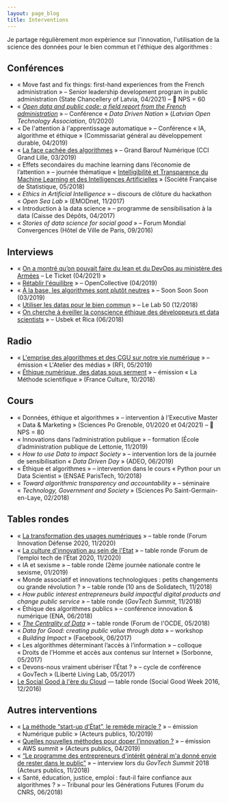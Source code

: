 ```yaml
---
layout: page_blog
title: Interventions
---
```


Je partage régulièrement mon expérience sur l'innovation, l'utilisation de la science des données pour le bien commun et l'éthique des algorithmes :

## Conférences

* « Move fast and fix things: first-hand experiences from the French administration » – Senior leadership development program in public administration (State Chancellery of Latvia, 04/2021) – 🎯 NPS = 60
* « _[Open data and public code: a field report from the French administration](https://youtu.be/zkEDvjen_Kw?t=5288)_ » – Conférence « _Data Driven Nation_ » (_Latvian Open Technology Association_, 01/2020)
* « De l'attention à l'apprentissage automatique » – Conférence « IA, algorithme et éthique » (Commissariat général au développement durable, 04/2019)
* « [La face cachée des algorithmes](https://youtu.be/17DPl9fGins) » – Grand Barouf Numérique (CCI Grand Lille, 03/2019)
* « Effets secondaires du machine learning dans l’économie de l’attention » – journée thématique « [Intelligibilité et Transparence du Machine Learning et des Intelligences Artificielles](https://www.sfds.asso.fr/fr/malia_machine_learning_et_intelligence_artificielle/630-journee_thematique_intelligibilite_et_transparence_du_machine_learning_et_des_intelligences_ar/) » (Société Française de Statistique, 05/2018)
* « _Ethics in Artificial Intelligence_ » – discours de clôture du hackathon « _Open Sea Lab_ » (EMODnet, 11/2017)
* « Introduction à la data science » – programme de sensibilisation à la data (Caisse des Dépôts, 04/2017)
* « _Stories of data science for social good_ » – Forum Mondial Convergences (Hôtel de Ville de Paris, 09/2016)


## Interviews

* « [On a montré qu’on pouvait faire du lean et du DevOps au ministère des Armées](https://www.le-ticket.fr/frederic-bardolle-cpo-ministere-armees-interview-flash/1659/) – Le Ticket (04/2021) »
* « [Rétablir l'équilibre](https://medium.com/opencollectiveparis/rétablir-léquilibre-a278dcda6795) » – OpenCollective (04/2019)
* « [À la base, les algorithmes sont plutôt neutres](https://www.soonsoonsoon.com/le-monde-de-demain-selon-Frederic-Bardolle) » – Soon Soon Soon (03/2019)
* « [Utiliser les datas pour le bien commun](https://www.lelab50.fr/utiliser-les-datas-pour-le-bien-commun/) » – Le Lab 50 (12/2018)
* « [On cherche à éveiller la conscience éthique des développeurs et data scientists](https://tgf.usbeketrica.com/article/on-cherche-a-eveiller-la-conscience-ethique-des-developpeurs-et-data-scientists) » – Usbek et Rica (06/2018)


## Radio

* « [L'emprise des algorithmes et des CGU sur notre vie numérique](http://www.rfi.fr/fr/emission/20190531-emprise-algorithmes-cgu-notre-vie-numerique) » – émission « L'Atelier des médias » (RFI, 05/2019)
* « [Éthique numérique, des datas sous serment](https://www.franceculture.fr/emissions/la-methode-scientifique/ethique-numerique-des-datas-sous-serment) » – émission « La Méthode scientifique » (France Culture, 10/2018)


## Cours

* « Données, éthique et algorithmes » – intervention à l'Executive Master « Data & Marketing » (Sciences Po Grenoble, 01/2020 et 04/2021) – 🎯 NPS = 80
* « Innovations dans l’administration publique » – formation (École d’administration publique de Lettonie, 11/2019)
* « _How to use Data to impact Society_ » – intervention lors de la journée de sensibilisation « _Data Driven Day_ » (ADEO, 06/2019)
* « Éthique et algorithmes » – intervention dans le cours « Python pour un Data Scientist » (ENSAE ParisTech, 10/2018)
* « _Toward algorithmic transparency and accountability_ » – séminaire « _Technology, Government and Society_ » (Sciences Po Saint-Germain-en-Laye, 02/2018)


## Tables rondes

* « [La transformation des usages numériques](https://www.youtube.com/watch?v=d7T52DoqGEc) » – table ronde (Forum Innovation Défense 2020, 11/2020)
* « [La culture d'innovation au sein de l'Etat](https://www.dailymotion.com/video/x7xqmsa) » – table ronde (Forum de l’emploi tech de l’État 2020, 11/2020)
* « IA et sexisme » – table ronde (2ème journée nationale contre le sexisme, 01/2019)
* « Monde associatif et innovations technologiques : petits changements ou grande révolution ? » – table ronde (10 ans de Solidatech, 11/2018)
* « _How public interest entrepreneurs build impactful digital products and change public service_ » – table ronde (_GovTech Summit_, 11/2018)
* « Éthique des algorithmes publics » – conférence innovation & numérique (ENA, 06/2018)
* « _[The Centrality of Data](https://oecd.streamakaci.com/052018/vod/day/2/room/2/hour/14:00/lang/fr)_ » – table ronde (Forum de l'OCDE, 05/2018)
* « _Data for Good: creating public value through data_ » – workshop « _Building Impact_ » (Facebook, 06/2017)
* « Les algorithmes déterminant l’accès à l’information » – colloque « Droits de l'Homme et accès aux contenus sur Internet » (Sorbonne, 05/2017)
* « Devons-nous vraiment ubériser l’État ? » – cycle de conférence « GovTech » (Liberté Living Lab, 05/2017)
* [Le Social Good à l'ère du Cloud](https://www.facebook.com/helloasso/videos/1122013457911262) — table ronde (Social Good Week 2016, 12/2016)


## Autres interventions

* « [La méthode “start-up d’État”, le remède miracle ?](https://www.acteurspublics.fr/webtv/emissions/numerique-public/la-methode-start-up-detat-le-remede-miracle) » – émission « Numérique public » (Acteurs publics, 10/2019)
* « [Quelles nouvelles méthodes pour doper l’innovation ?](https://www.acteurspublics.fr/webtv/emissions/aws-summit/debat-quelles-nouvelles-methodes-pour-doper-linnovation) » – émission « AWS summit » (Acteurs publics, 04/2019)
* « [“Le programme des entrepreneurs d'intérêt général m'a donné envie de rester dans le public”](https://www.acteurspublics.fr/webtv/emissions/sommet-des-govtech/le-programme-des-entrepreneurs-dinteret-general-ma-donne-envie-de-rester-dans-le-public) » – interview lors du _GovTech Summit_ 2018 (Acteurs publics, 11/2018)
* « Santé, éducation, justice, emploi : faut-il faire confiance aux algorithmes ? » – Tribunal pour les Générations Futures (Forum du CNRS, 06/2018)
